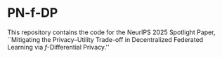 # PN-f-DP
This repository contains the code for the NeurIPS 2025 Spotlight Paper, ``Mitigating the Privacy–Utility Trade-off in Decentralized Federated Learning via $f$-Differential Privacy.''
